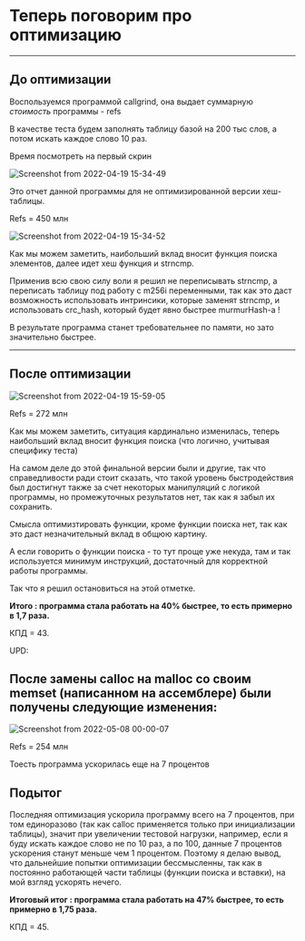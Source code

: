 # Теперь поговорим про оптимизацию

---

## До оптимизации

Воспользуемся программой callgrind, она выдает суммарную *стоимость* программы - refs

В качестве теста будем заполнять таблицу базой на 200 тыс слов, а потом искать каждое слово 10 раз.

Время посмотреть на первый скрин

![Screenshot from 2022-04-19 15-34-49](https://user-images.githubusercontent.com/89395114/164006341-f610771e-f9e5-4d46-838f-a92b7395d9e7.png)

Это отчет данной программы для не оптимизированной версии хеш-таблицы.

Refs = 450 млн

![Screenshot from 2022-04-19 15-34-52](https://user-images.githubusercontent.com/89395114/164006524-bae902a4-f044-4efe-90bc-c78350e8b0ae.png)

Как мы можем заметить, наибольший вклад вносит функция поиска элементов, далее идет хеш функция и strncmp. 

Применив всю свою силу воли я решил не переписывать strncmp, а переписать таблицу под работу с m256i переменными, так как это даст возможность использовать интринсики, которые заменят strncmp, и использовать crc_hash, который будет явно быстрее murmurHash-а !

В результате программа станет требовательнее по памяти, но зато значительно быстрее.

---

## После оптимизации

![Screenshot from 2022-04-19 15-59-05](https://user-images.githubusercontent.com/89395114/164012038-3c702e59-1109-4b97-81ac-c9f645c52ed8.png)

Refs = 272 млн

Как мы можем заметить, ситуация кардинально изменилась, теперь наибольший вклад вносит функция поиска (что логично, учитывая специфику теста)

На самом деле до этой финальной версии были и другие, так что справедливости ради стоит сказать, что такой уровень быстродействия был достигнут также за счет некоторых манипуляций с логикой программы, но промежуточных результатов нет, так как я забыл их сохранить.

Смысла оптимизтировать функции, кроме функции поиска нет, так как это даст незначительный вклад в общюю картину.

А если говорить о функции поиска - то тут проще уже некуда, там и так используется минимум инструкций, достаточный для корректной работы программы.

Так что я решил остановиться на этой отметке. 

__Итого : программа стала работать на 40% быстрее, то есть примерно в 1,7 раза.__

КПД = 43. 

UPD:

## После замены calloc на malloc со своим memset (написанном на ассемблере) были получены следующие изменения:

![Screenshot from 2022-05-08 00-00-07](https://user-images.githubusercontent.com/89395114/167271689-520be381-33cd-45f3-b329-fcc117ad57c7.png)

Refs = 254 млн

Тоесть программа ускорилась еще на 7 процентов

## Подытог

Последняя оптимизация ускорила программу всего на 7 процентов, при том единоразово (так как calloc применяется только при инициализации таблицы), значит при увеличении тестовой нагрузки, например, если я буду искать каждое слово не по 10 раз, а по 100, данные 7 процентов ускорения станут меньше чем 1 процентом. Поэтому я делаю вывод, что дальнейшие попытки оптимизации бессмысленны, так как в постоянно работающей части таблицы (функции поиска и вставки), на мой взгляд ускорять нечего. 

__Итоговый итог : программа стала работать на 47% быстрее, то есть примерно в 1,75 раза.__

КПД = 45.

